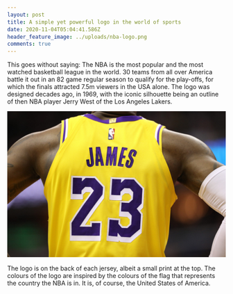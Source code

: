 ```yaml
---
layout: post
title: A simple yet powerful logo in the world of sports
date: 2020-11-04T05:04:41.586Z
header_feature_image: ../uploads/nba-logo.png
comments: true
---
```

This goes without saying: The NBA is the most popular and the most watched basketball league in the world. 30 teams from all over America battle it out in an 82 game regular season to qualify for the play-offs, for which the finals attracted 7.5m viewers in the USA alone. The logo was designed decades ago, in 1969, with the iconic silhouette being an outline of then NBA player Jerry West of the Los Angeles Lakers.

![](../uploads/lbj-shirt.jpg)

The logo is on the back of each jersey, albeit a small print at the top. The colours of the logo are inspired by the colours of the flag that represents the country the NBA is in. It is, of course, the United States of America.
